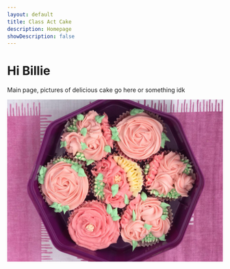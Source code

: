 ```yaml
---
layout: default
title: Class Act Cake
description: Homepage
showDescription: false
---
```


# Hi Billie

Main page, pictures of delicious cake go here or something idk

![Cupcakes](assets\images\photos\cupcakes.jpeg)